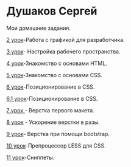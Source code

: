 # Душаков Сергей

Мои домашние задания.

[2 урок](https://github.com/sergeydushakov/sergeydushakov.github.io/tree/master/lesson_2 )-Работа с графикой для разработчика.

[3 урок](https://github.com/sergeydushakov/sergeydushakov.github.io/tree/master/lesson_3 )- Настройка рабочего пространства.

[4 урок](sergeydushakov.github.io/lesson_4 )-Знакомство с основами HTML.

[5 урок](sergeydushakov.github.io/lesson_5/ )-Знакомство с основами CSS.

[6 урок](sergeydushakov.github.io/lesson_6/)-Позиционирование в CSS.

[6.1 урок](sergeydushakov.github.io/lesson_6_1/ )-Позиционирование в CSS.

[7 урок ](sergeydushakov.github.io/lesson_7/) - Верстка первого макета.

[8 урок](https://sergeydushakov.github.io/lesson_8/advantage.html ) - Ускорение верстки в разы.

[9 урок](sergeydushakov.github.io/lesson_9/ )- Верстка при помощи bootstrap.

[10 урок](https://github.com/sergeydushakov/sergeydushakov.github.io/tree/master/lesson_10)-Препроцессор LESS для CSS.

[11 урок](https://github.com/sergeydushakov/sergeydushakov.github.io/tree/master/lesson_11)-Сниппеты.
